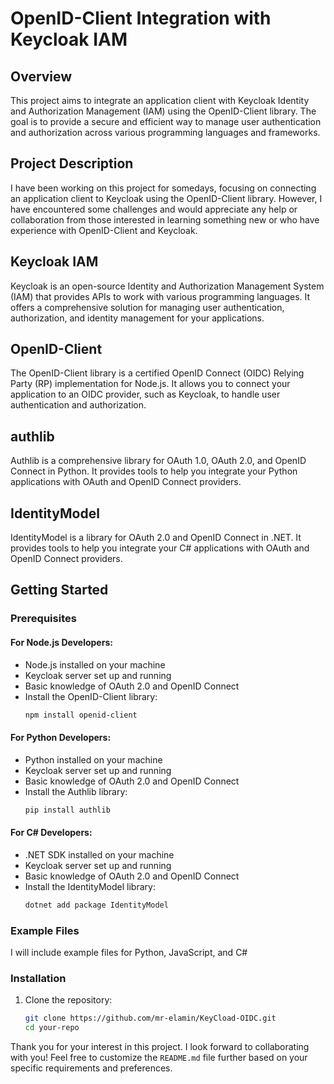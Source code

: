 # OpenID-Client Integration with Keycloak IAM

## Overview

This project aims to integrate an application client with Keycloak Identity and Authorization Management (IAM) using the OpenID-Client library. The goal is to provide a secure and efficient way to manage user authentication and authorization across various programming languages and frameworks.

## Project Description

I have been working on this project for somedays, focusing on connecting an application client to Keycloak using the OpenID-Client library. However, I have encountered some challenges and would appreciate any help or collaboration from those interested in learning something new or who have experience with OpenID-Client and Keycloak.

## Keycloak IAM

Keycloak is an open-source Identity and Authorization Management System (IAM) that provides APIs to work with various programming languages. It offers a comprehensive solution for managing user authentication, authorization, and identity management for your applications.

## OpenID-Client

The OpenID-Client library is a certified OpenID Connect (OIDC) Relying Party (RP) implementation for Node.js. It allows you to connect your application to an OIDC provider, such as Keycloak, to handle user authentication and authorization.

## authlib

Authlib is a comprehensive library for OAuth 1.0, OAuth 2.0, and OpenID Connect in Python. It provides tools to help you integrate your Python applications with OAuth and OpenID Connect providers.

## IdentityModel

IdentityModel is a library for OAuth 2.0 and OpenID Connect in .NET. It provides tools to help you integrate your C# applications with OAuth and OpenID Connect providers.

## Getting Started

### Prerequisites

#### For Node.js Developers:
- Node.js installed on your machine
- Keycloak server set up and running
- Basic knowledge of OAuth 2.0 and OpenID Connect
- Install the OpenID-Client library:
  ```bash
  npm install openid-client
  ```

#### For Python Developers:
- Python installed on your machine
- Keycloak server set up and running
- Basic knowledge of OAuth 2.0 and OpenID Connect
- Install the Authlib library:
  ```bash
  pip install authlib
  ```

#### For C# Developers:
- .NET SDK installed on your machine
- Keycloak server set up and running
- Basic knowledge of OAuth 2.0 and OpenID Connect
- Install the IdentityModel library:
  ```bash
  dotnet add package IdentityModel
  ```

### Example Files

I will include example files for Python, JavaScript, and C#


### Installation

1. Clone the repository:

   ```bash
   git clone https://github.com/mr-elamin/KeyCload-OIDC.git
   cd your-repo

Thank you for your interest in this project. I look forward to collaborating with you!
Feel free to customize the `README.md` file further based on your specific requirements and preferences.
